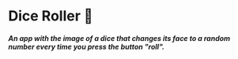 <h1>Dice Roller &#127922</h1>
<h5>An app with the image of a dice that changes its face to a random number every time you press the button "roll".</h2>

